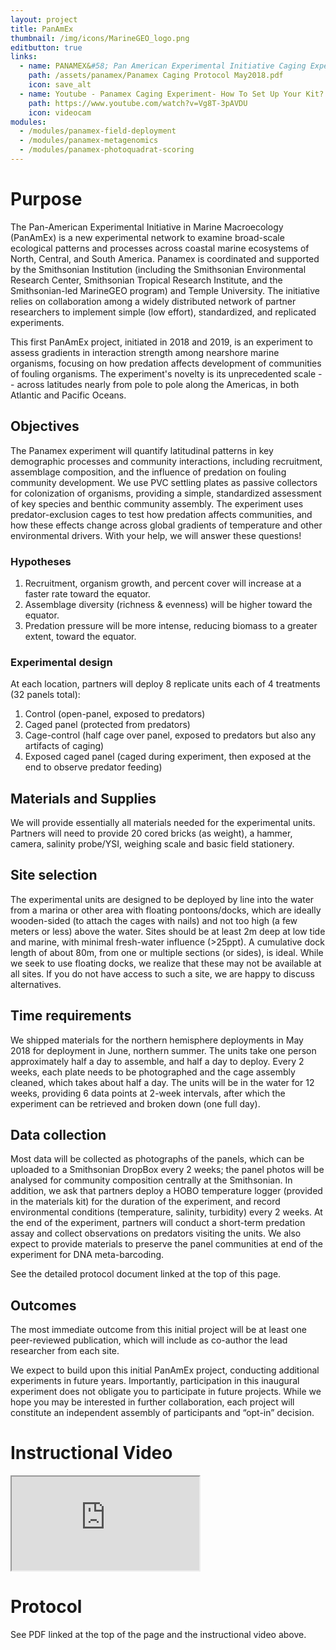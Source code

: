 ```yaml
---
layout: project
title: PanAmEx
thumbnail: /img/icons/MarineGEO_logo.png
editbutton: true
links:
  - name: PANAMEX&#58; Pan American Experimental Initiative Caging Experiment Protocol
    path: /assets/panamex/Panamex Caging Protocol May2018.pdf
    icon: save_alt
  - name: Youtube - Panamex Caging Experiment- How To Set Up Your Kit?
    path: https://www.youtube.com/watch?v=Vg8T-3pAVDU
    icon: videocam
modules:
  - /modules/panamex-field-deployment
  - /modules/panamex-metagenomics
  - /modules/panamex-photoquadrat-scoring
---
```


# Purpose

The Pan-American Experimental Initiative in Marine Macroecology (PanAmEx) is a new experimental network to examine broad-scale ecological patterns and processes across coastal marine ecosystems of North, Central, and South America. Panamex is coordinated and supported by the Smithsonian Institution (including the Smithsonian Environmental Research Center, Smithsonian Tropical Research Institute, and the Smithsonian-led MarineGEO program) and Temple University. The initiative relies on collaboration among a widely distributed network of partner researchers to implement simple (low effort), standardized, and replicated experiments.  

This first PanAmEx project, initiated in 2018 and 2019, is an experiment to assess gradients in interaction strength among nearshore marine organisms, focusing on how predation affects development of communities of fouling organisms. The experiment's novelty is its unprecedented scale -- across latitudes nearly from pole to pole along the Americas, in both Atlantic and Pacific Oceans.  



## Objectives

The Panamex experiment will quantify latitudinal patterns in key demographic processes and community interactions, including recruitment, assemblage composition, and the influence of predation on fouling community development. We use PVC settling plates as passive collectors for colonization of organisms, providing a simple, standardized assessment of key species and benthic community assembly. The experiment uses predator-exclusion cages to test how predation affects communities, and how these effects change across global gradients of temperature and other environmental drivers. With your help, we will answer these questions!

### Hypotheses

1.	Recruitment, organism growth, and percent cover will increase at a faster rate toward the equator.
2.	Assemblage diversity (richness & evenness) will be higher toward the equator.
3.	Predation pressure will be more intense, reducing biomass to a greater extent, toward the equator.

### Experimental design
At each location, partners will deploy 8 replicate units each of 4 treatments (32 panels total):
1.	Control (open-panel, exposed to predators)
2.	Caged panel (protected from predators)
3.	Cage-control (half cage over panel, exposed to predators but also any artifacts of caging)
4.	Exposed caged panel (caged during experiment, then exposed at the end to observe predator feeding)

## Materials and Supplies
We will provide essentially all materials needed for the experimental units. Partners will need to provide 20 cored bricks (as weight), a hammer, camera, salinity probe/YSI, weighing scale and basic field stationery.

## Site selection
The experimental units are designed to be deployed by line into the water from a marina or other area with floating pontoons/docks, which are ideally wooden-sided (to attach the cages with nails) and not too high (a few meters or less) above the water. Sites should be at least 2m deep at low tide and marine, with minimal fresh-water influence (>25ppt).  A cumulative dock length of about 80m, from one or multiple sections (or sides), is ideal. While we seek to use floating docks, we realize that these may not be available at all sites.  If you do not have access to such a site, we are happy to discuss alternatives.

## Time requirements
We shipped materials for the northern hemisphere deployments in May 2018 for deployment in June, northern summer. The units take one person approximately half a day to assemble, and half a day to deploy. Every 2 weeks, each plate needs to be  photographed and the cage assembly cleaned, which takes about half a day. The units will be in the water for 12 weeks, providing 6 data points at 2-week intervals, after which the experiment can be retrieved and broken down (one full day).

## Data collection
Most data will be collected as photographs of the panels, which can be uploaded to a Smithsonian DropBox every 2 weeks; the panel photos will be analysed for community composition centrally at the Smithsonian. In addition, we ask that partners deploy a HOBO temperature logger (provided in the materials kit) for the duration of the experiment, and record environmental conditions (temperature, salinity, turbidity) every 2 weeks. At the end of the experiment, partners will conduct a short-term predation assay and collect observations on predators visiting the units.  We also expect to provide materials to preserve the panel communities at end of the experiment for DNA meta-barcoding.

See the detailed protocol document linked at the top of this page.

## Outcomes

The most immediate outcome from this initial project will be at least one peer-reviewed publication, which will include as co-author the lead researcher from each site.  

We expect to build upon this initial PanAmEx project, conducting additional experiments in future years.  Importantly, participation in this inaugural experiment does not obligate you to participate in future projects.  While we hope you may be interested in further collaboration, each project will constitute an independent assembly of participants and “opt-in” decision.


# Instructional Video

<div class="embed-responsive embed-responsive-16by9">
 <iframe class="embed-responsive-item" src="https://www.youtube.com/embed/Vg8T-3pAVDU"></iframe>
</div>

# Protocol  

See PDF linked at the top of the page and the instructional video above.
